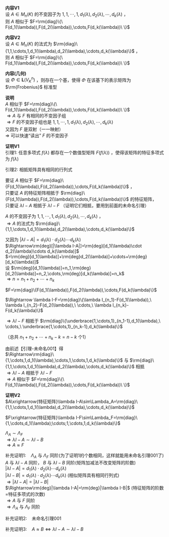 **内容V1**  
设 $A\in M_n(K)$ 的不变因子为 $1,1,\cdots,1,d_1(\lambda),d_2(\lambda),\cdots,d_k(\lambda)$ ，  
则 $A$ 相似于 $F=\rm{diag}\{\ F(d_1(\lambda)),F(d_2(\lambda)),\cdots,F(d_k(\lambda))\ \}$  
  
**内容V2**  
设 $A\in M_n(K)$ 的法式为 $\rm{diag}\{1,1,\cdots,1,d_1(\lambda),d_2(\lambda),\cdots,d_k(\lambda)\}$ ，  
则 $A$ 相似于 $F=\rm{diag}\{\ F(d_1(\lambda)),F(d_2(\lambda)),\cdots,F(d_k(\lambda))\ \}$  
  
**内容(几何)**  
设 $\Phi\in\mathbf{L}(V_K^n)$ ，则存在一个基，使得 $\Phi$ 在该基下的表示矩阵为 $\rm{Frobenius}$ 标准型  
  
**说明**  
$A$ 相似于 $F=\rm{diag}\{\ F(d_1(\lambda)),F(d_2(\lambda)),\cdots,F(d_k(\lambda))\ \}$  
$\Rightarrow A$ 与 $F$ 有相同的不变因子组  
$\Rightarrow F$ 的不变因子组也是 $1,1,\cdots,1,d_1(\lambda),d_2(\lambda),\cdots,d_k(\lambda)$  
又因为 $F$ 是双射（一一映射）  
$\Rightarrow$ 可以快速“读出” $F$ 的不变因子  
  
**证明V1**  
引理1: 任意多项式 $f(\lambda)$ 都存在一个数值型矩阵 $F(f(\lambda))$ ，使得该矩阵的特征多项式为 $f(\lambda)$  
  
引理2: 相抵矩阵具有相同的行列式  
  
要证 $A$ 相似于 $F=\rm{diag}\{F(d_1(\lambda)),F(d_2(\lambda)),\cdots,F(d_k(\lambda))\}$ ，  
只要证 $A$ 的特征矩阵相抵于 $\rm{diag}\{F(d_1(\lambda)),F(d_2(\lambda)),\cdots,F(d_k(\lambda))\}$ 的特征矩阵，  
只要证 $\lambda I-A$ 相抵于 $\lambda I-F$ （证明它们相抵，要用到前面的未命名引理）  
  
$A$ 的不变因子为 $1,1,\cdots,1,d_1(\lambda),d_2(\lambda),\cdots,d_k(\lambda)$ ，  
$\Rightarrow A$ 的法式为 $\rm{diag}\{1,1,\cdots,1,d_1(\lambda),d_2(\lambda),\cdots,d_k(\lambda)\}$  
  
又因为 $|\lambda I-A|=d_1(\lambda)\cdot d_2(\lambda)\cdots d_k(\lambda)$  
$\Rightarrow\rm{deg}[|\lambda I-A|]=\rm{deg}[d_1(\lambda)\cdot d_2(\lambda)\cdots d_k(\lambda)]$  
$=\rm{deg}[d_1(\lambda)]+\rm{deg}d_2(\lambda)]+\cdots+\rm{deg}[d_k(\lambda)]$  
设 $\rm{deg}[d_1(\lambda)]=n_1,\rm{deg}[d_2(\lambda)]=n_2,\cdots,\rm{deg}[d_k(\lambda)]=n_k$  
$\Rightarrow n=n_1+n_2+\cdots+n_k$  
  
$F=\rm{diag}\{F(d_1(\lambda)),F(d_2(\lambda)),\cdots,F(d_k(\lambda)\}$  
  
$\Rightarrow \lambda I-F=\rm{diag}\{\lambda I_{n_1}-F(d_1(\lambda)),\ \lambda I_{n_2}-F(d_2(\lambda)),\ \cdots,\ \lambda I_{n_k}-F(d_k(\lambda)\}$  
  
$\Rightarrow\lambda I-F$ 相抵于 $\rm{diag}\{\underbrace{1,\cdots,1}_{n_1-1},d_1(\lambda),\ \cdots,\ \underbrace{1,\cdots,1}_{n_k-1},d_k(\lambda)\}$  
  
（总共 $n_1+n_2+\cdots+n_k-k=n-k$ 个1）  
  
由前述【引理-未命名001】得  
$\Rightarrow\rm{diag}\{1,\cdots,1,d_1(\lambda),\cdots,1,\cdots,1,d_k(\lambda)\}$ 与 $\rm{diag}\{1,1,\cdots,1,d_1(\lambda),d_2(\lambda),\cdots,d_k(\lambda)\}$ 相抵  
$\Rightarrow \lambda I-A$ 相抵于 $\lambda I-F$  
$\Rightarrow A$ 相似于 $F=\rm{diag}\{\ F(d_1(\lambda)),F(d_2(\lambda)),\cdots,F(d_k(\lambda))\ \}$  
  
**证明V2**  
$A\xrightarrow{特征矩阵}\lambda I-A\sim\Lambda_A=\rm{diag}\{1,1,\cdots,1,d_1(\lambda),d_2(\lambda),\cdots,d_k(\lambda)\}$  
  
$F\xrightarrow{特征矩阵}\lambda I-F\sim\Lambda_F=\rm{diag}\{1,\cdots,d_1(\lambda);\cdots;1,\cdots,1,d_k(\lambda)\}$  
  
$\Lambda_A\sim\Lambda_F$  
$\Rightarrow\lambda I-A\sim\lambda I-B$  
$\Rightarrow A\approx F$  
  
补充证明1: $\enspace$  $\Lambda_A$ 与 $\Lambda_F$ 同阶(为了证明1的个数相同，这样就能用未命名引理001了)  
$A$ 与 $\lambda I-A$ 同阶， $B$ 与 $\lambda I-B$ 同阶(矩阵加减法不改变矩阵的阶数)  
$|\lambda I-A|=d_1(\lambda)\cdot d_2(\lambda)\cdots d_k(\lambda)$  
$|\lambda I-B|=d_1(\lambda)\cdot d_2(\lambda)\cdots d_k(\lambda)$ (相似矩阵具有相同行列式)  
$\Rightarrow|\lambda I-A|=|\lambda I-B|$  
$\Rightarrow\rm{deg}|\lambda I-A|=\rm{deg}|\lambda I-B|$ (特征矩阵的阶数=特征多项式的次数)  
$\Rightarrow A$ 与 $F$ 同阶  
$\Rightarrow\Lambda_A$ 与 $\Lambda_F$ 同阶  
  
补充证明2: $\enspace$  未命名引理001  
  
补充证明3: $\enspace$   $A\approx B\iff \lambda I-A\sim\lambda I-B$  
